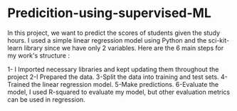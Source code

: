 # Predicition-using-supervised-ML

In this project, we want to predict the scores of students given the study hours.
I used a simple linear regression model using Python and the sci-kit-learn library since we have only 2 variables. 
Here are the 6  main steps for my work's structure :

1- I Imported necessary libraries and kept updating them throughout the project
2-I Prepared the data.
3-Split the data into training and test sets.
4-Trained the linear regression model.
5-Make predictions.
6-Evaluate the model, I used R-squared to evaluate my model, but other evaluation metrics can be used in regression.
